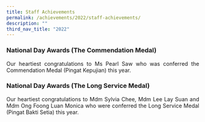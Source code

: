 ```yaml
---
title: Staff Achievements
permalink: /achievements/2022/staff-achievements/
description: ""
third_nav_title: "2022"
---
```

### National Day Awards (The Commendation Medal)

<p style="text-align: justify;">Our heartiest congratulations to Ms Pearl Saw who was conferred the Commendation Medal (Pingat Kepujian) this year.</p>

### National Day Awards (The Long Service Medal)

<p></p><p style="text-align: justify;">Our heartiest congratulations to Mdm Sylvia Chee, Mdm Lee Lay Suan and Mdm Ong Foong Luan Monica who were conferred the Long Service Medal (Pingat Bakti Setia) this year.</p>